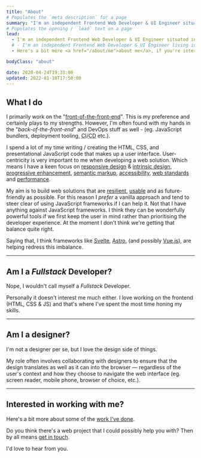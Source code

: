 ```yaml
---
title: "About"
# Populates the `meta description` for a page
summary: "I'm an independent Frontend Web Developer & UI Engineer situated in West Sussex, England. I've been assisting small businesses, companies, and organisations bring excellent website projects to life for more than 17 years."
# Populates the opening / `lead` text on a page
lead:
  - I'm an independent Frontend Web Developer & UI Engineer situated in West Sussex, England. I've been assisting small businesses, companies, and organisations bring excellent website projects to life for more than 17 years.
  # - I'm an independent Frontend Web Developer & UI Engineer living in West Sussex, England and have been helping small businesses, companies and organisations <a href="/work">build their websites</a> since 2004.
  - Here's a bit more <a href="/about/me">about me</a>, if you're interested.

bodyClass: "about"

date: 2020-04-24T19:33:00
updated: 2022-01-10T17:50:00
---
```


## What I do

I primarily work on the "[front-of-the-front-end](https://bradfrost.com/blog/post/front-of-the-front-end-and-back-of-the-front-end-web-development/)". This is my preference and certainly plays to my strengths. However, I'm often found with my hands in the "*back-of-the-front-end*" and DevOps stuff as well - (eg. JavaScript bundlers, deployment tooling, <abbr title="Continuous Integration">CI</abbr>/<abbr title="Continuous Deployment">CD</abbr> etc.).

I spend a lot of my time writing / creating the HTML, CSS, and presentational JavaScript code that makes up a user interface. User-centricity is very important to me when developing a web solution. Which means I have a keen focus on [responsive design](https://alistapart.com/article/responsive-web-design) & [intrinsic design](https://talks.jensimmons.com/15TjNW), [progressive enhancement](https://www.gov.uk/service-manual/technology/using-progressive-enhancement), [semantic markup](https://www.w3.org/TR/WCAG20-TECHS/G115.html), [accessibility](https://www.w3.org/TR/WCAG20/), [web standards](https://www.w3.org/standards/) and [performance](https://developer.mozilla.org/en-US/docs/Learn/Performance).

My aim is to build web solutions that are [resilient](https://resilientwebdesign.com/), [usable](https://trentwalton.com/2014/03/10/device-agnostic/) and as future-friendly as possible. For this reason I *prefer* a vanilla approach and tend to steer clear of using JavaScript frameworks if I can help it. Not that I have anything against JavaScript frameworks. I think they can be wonderfully powerful tools if we first keep the user in mind rather than prioritising the developer experience. At the moment I don't think we're getting that balance quite right.

Saying that, I think frameworks like [Svelte](https://svelte.dev/), [Astro](https://astro.build/), (and possibly [Vue.js](https://vuejs.org/)), are helping redress this imbalance.

---

## Am I a *Fullstack* Developer?

Nope, I wouldn't call myself a *Fullstack* Developer.

Personally it doesn't interest me much either. I love working on the frontend (HTML, CSS & JS) and that's where I've spent the most time honing my skills.

---

## Am I a designer?

I'm not a designer per se, but I love the design side of things.

My role often involves collaborating with designers to ensure that the design translates as well as it can into the browser &mdash; regardless of the user's context and how they choose to navigate the web interface (eg. screen reader, mobile phone, browser of choice, etc.).

---

## Interested in working with me?

Here's a bit more about some of the [work I've done](/work).

Do you think there's a web project that I could possibly help you with? Then by all means [get in touch](/contact).

I'd love to hear from you.
